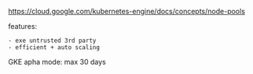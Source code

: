 https://cloud.google.com/kubernetes-engine/docs/concepts/node-pools

features:

    - exe untrusted 3rd party 
    - efficient + auto scaling

GKE apha mode: max 30 days

